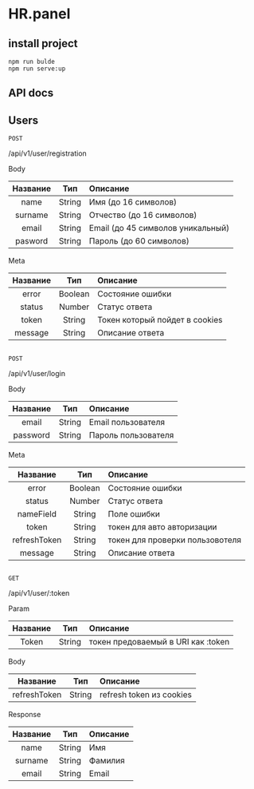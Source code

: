 # HR.panel
## install project
```
npm run bulde
npm run serve:up
```
## API docs

## Users

``
POST
``

/api/v1/user/registration

Body 

| Название| Тип | Описание | 
| :---: | :---: | :--- |
| name | String | Имя (до 16 символов) |
| surname | String | Отчество (до 16 символов) |
| email | String | Email (до 45 символов уникальный)  |
| pasword | String | Пароль (до 60 символов) |

Meta


| Название| Тип | Описание | 
| :---: | :---: | :--- |
| error | Boolean | Состояние ошибки | 
| status | Number | Статус ответа | 
| token | String | Токен который пойдет в cookies |
| message | String | Описание ответа | 

##

``
POST
``

/api/v1/user/login

Body

| Название| Тип | Описание | 
| :---: | :---: | :--- |
| email | String | Email пользователя |
| password | String | Пароль пользователя |

Meta

| Название| Тип | Описание | 
| :---: | :---: | :--- |
| error | Boolean | Состояние ошибки | 
| status | Number | Статус ответа | 
| nameField | String | Поле ошибки | 
| token | String | токен для авто авторизации |
| refreshToken | String | токен для проверки пользовотеля |
| message | String | Описание ответа | 
##

``
GET
``

/api/v1/user/:token

Param

| Название| Тип | Описание | 
| :---: | :---: | :--- |
| Token | String | токен предоваемый в URI как :token |

Body

| Название| Тип | Описание | 
| :---: | :---: | :--- |
| refreshToken | String | refresh token из cookies |


Response 

| Название| Тип | Описание | 
| :---: | :---: | :--- |
| name | String | Имя |
| surname | String | Фамилия |
| email | String | Email |
##
